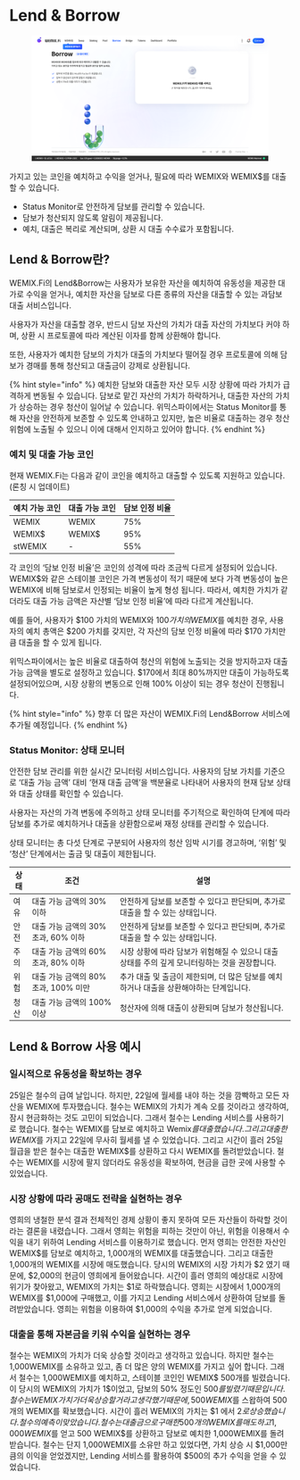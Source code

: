 # Lend & Borrow

<figure><img src="../../.gitbook/assets/borrow.png" alt=""><figcaption></figcaption></figure>

가지고 있는 코인을 예치하고 수익을 얻거나, 필요에 따라 WEMIX와 WEMIX$를 대출할 수 있습니다.

* Status Monitor로 안전하게 담보를 관리할 수 있습니다.
* 담보가 청산되지 않도록 알림이 제공됩니다.
* 예치, 대출은 복리로 계산되며, 상환 시 대출 수수료가 포함됩니다.

## Lend & Borrow란?

WEMIX.Fi의 Lend\&Borrow는 사용자가 보유한 자산을 예치하여 유동성을 제공한 대가로 수익을 얻거나, 예치한 자산을 담보로 다른 종류의 자산을 대출할 수 있는 과담보 대출 서비스입니다.

사용자가 자산을 대출할 경우, 반드시 담보 자산의 가치가 대출 자산의 가치보다 커야 하며, 상환 시 프로토콜에 따라 계산된 이자를 함께 상환해야 합니다.

또한, 사용자가 예치한 담보의 가치가 대출의 가치보다 떨어질 경우 프로토콜에 의해 담보가 경매를 통해 청산되고 대출금이 강제로 상환됩니다.

{% hint style="info" %}
예치한 담보와 대출한 자산 모두 시장 상황에 따라 가치가 급격하게 변동될 수 있습니다. 담보로 맡긴 자산의 가치가 하락하거나, 대출한 자산의 가치가 상승하는 경우 청산이 일어날 수 있습니다. 위믹스파이에서는 Status Monitor를 통해 자산을 안전하게 보존할 수 있도록 안내하고 있지만, 높은 비율로 대출하는 경우 청산 위험에 노출될 수 있으니 이에 대해서 인지하고 있어야 합니다.
{% endhint %}

### 예치 및 대출 가능 코인

현재 WEMIX.Fi는 다음과 같이 코인을 예치하고 대출할 수 있도록 지원하고 있습니다. (론칭 시 업데이트)

| 예치 가능 코인 | 대출 가능 코인 | 담보 인정 비율 |
| -------- | -------- | -------- |
| WEMIX    | WEMIX    | 75%      |
| WEMIX$   | WEMIX$   | 95%      |
| stWEMIX  | -        | 55%      |

각 코인의 ‘담보 인정 비율’은 코인의 성격에 따라 조금씩 다르게 설정되어 있습니다. WEMIX$와 같은 스테이블 코인은 가격 변동성이 적기 때문에 보다 가격 변동성이 높은 WEMIX에 비해 담보로서 인정되는 비율이 높게 형성 됩니다. 따라서, 예치한 가치가 같더라도 대출 가능 금액은 자산별 ‘담보 인정 비율’에 따라 다르게 계산됩니다.

예를 들어, 사용자가 $100 가치의 WEMIX와 $100 가치의 WEMIX$를 예치한 경우, 사용자의 예치 총액은 $200 가치를 갖지만, 각 자산의 담보 인정 비율에 따라 $170 가치만큼 대출을 할 수 있게 됩니다.

위믹스파이에서는 높은 비율로 대출하여 청산의 위험에 노출되는 것을 방지하고자 대출 가능 금액을 별도로 설정하고 있습니다. $170에서 최대 80%까지만 대출이 가능하도록 설정되어있으며, 시장 상황의 변동으로 인해 100% 이상이 되는 경우 청산이 진행됩니다.

{% hint style="info" %}
향후 더 많은 자산이 WEMIX.Fi의 Lend\&Borrow 서비스에 추가될 예정입니다.
{% endhint %}

### Status Monitor: 상태 모니터

안전한 담보 관리를 위한 실시간 모니터링 서비스입니다. 사용자의 담보 가치를 기준으로 ‘대출 가능 금액’ 대비 ‘현재 대출 금액’을 백분율로 나타내어 사용자의 현재 담보 상태와 대출 상태를 확인할 수 있습니다.

사용자는 자산의 가격 변동에 주의하고 상태 모니터를 주기적으로 확인하여 단계에 따라 담보를 추가로 예치하거나 대출을 상환함으로써 재정 상태를 관리할 수 있습니다.

상태 모니터는 총 다섯 단계로 구분되어 사용자의 청산 임박 시기를 경고하며, ‘위험’ 및 ‘청산’ 단계에서는 출금 및 대출이 제한됩니다.

| 상태 | 조건                        | 설명                                                     |
| -- | ------------------------- | ------------------------------------------------------ |
| 여유 | 대출 가능 금액의 30% 이하          | 안전하게 담보를 보존할 수 있다고 판단되며, 추가로 대출을 할 수 있는 상태입니다.         |
| 안전 | 대출 가능 금액의 30% 초과, 60% 이하  | 안전하게 담보를 보존할 수 있다고 판단되며, 추가로 대출을 할 수 있는 상태입니다.         |
| 주의 | 대출 가능 금액의 60% 초과, 80% 이하  | 시장 상황에 따라 담보가 위험해질 수 있으니 대출 상태를 주의 깊게 모니터링하는 것을 권장합니다. |
| 위험 | 대출 가능 금액의 80% 초과, 100% 미만 | 추가 대출 및 출금이 제한되며, 더 많은 담보를 예치하거나 대출을 상환해야하는 단계입니다.     |
| 청산 | 대출 가능 금액의 100% 이상         | 청산자에 의해 대출이 상환되며 담보가 청산됩니다.                            |

## Lend & Borrow 사용 예시

### 일시적으로 유동성을 확보하는 경우

25일은 철수의 급여 날입니다. 하지만, 22일에 월세를 내야 하는 것을 깜빡하고 모든 자산을 WEMIX에 투자했습니다. 철수는 WEMIX의 가치가 계속 오를 것이라고 생각하여, 잠시 현금화하는 것도 고민이 되었습니다. 그래서 철수는 Lending 서비스를 사용하기로 했습니다. 철수는 WEMIX를 담보로 예치하고 Wemix$를 대출했습니다. 그리고 대출한 WEMIX$를 가지고 22일에 무사히 월세를 낼 수 있었습니다. 그리고 시간이 흘러 25일 월급을 받은 철수는 대출한 WEMIX$를 상환하고 다시 WEMIX를 돌려받았습니다. 철수는 WEMIX를 시장에 팔지 않더라도 유동성을 확보하여, 현금을 급한 곳에 사용할 수 있었습니다.

### 시장 상황에 따라 공매도 전략을 실현하는 경우

영희의 냉철한 분석 결과 전체적인 경제 상황이 좋지 못하여 모든 자산들이 하락할 것이라는 결론을 내렸습니다. 그래서 영희는 위험을 피하는 것만이 아닌, 위험을 이용해서 수익을 내기 위하여 Lending 서비스를 이용하기로 했습니다. 먼저 영희는 안전한 자산인 WEMIX$를 담보로 예치하고, 1,000개의 WEMIX를 대출했습니다. 그리고 대출한 1,000개의 WEMIX를 시장에 매도했습니다. 당시의 WEMIX의 시장 가치가 $2 였기 때문에, $2,000의 현금이 영희에게 들어왔습니다. 시간이 흘러 영희의 예상대로 시장에 위기가 찾아왔고, WEMIX의 가치는 $1로 하락했습니다. 영희는 시장에서 1,000개의 WEMIX를 $1,000에 구매했고, 이를 가지고 Lending 서비스에서 상환하여 담보를 돌려받았습니다. 영희는 위험을 이용하여 $1,000의 수익을 추가로 얻게 되었습니다.

### 대출을 통해 자본금을 키워 수익을 실현하는 경우

철수는 WEMIX의 가치가 더욱 상승할 것이라고 생각하고 있습니다. 하지만 철수는 1,000WEMIX를 소유하고 있고, 좀 더 많은 양의 WEMIX를 가지고 싶어 합니다. 그래서 철수는 1,000WEMIX를 예치하고, 스테이블 코인인 WEMIX$ 500개를 빌렸습니다. 이 당시의 WEMIX의 가치가 1$이었고, 담보의 50% 정도인 $500를 빌렸기 때문입니다. 철수는 WEMIX 가치가 더욱 상승할 거라고 생각했기 때문에, 500 WEMIX$를 스왑하여 500개의 WEMIX를 확보했습니다. 시간이 흘러 WEMIX의 가치는 $1 에서 $2로 상승했습니다. 철수의 예측이 맞았습니다. 철수는 대출금으로 구매한 500개의 WEMIX를 매도하고 1,000 WEMIX$를 얻고 500 WEMIX$를 상환하고 담보로 예치한 1,000WEMIX를 돌려받습니다. 철수는 단지 1,000WEMIX를 소유만 하고 있었다면, 가치 상승 시 $1,000만큼의 이익을 얻었겠지만, Lending 서비스를 활용하여 $500의 추가 수익을 얻을 수 있었습니다.
